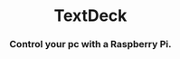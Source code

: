 <div style="text-align: center;">
<h1>TextDeck</h1>
<h3>Control your pc with a Raspberry Pi.</h3>
</div>
